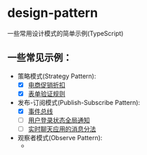 # design-pattern
一些常用设计模式的简单示例(TypeScript)

## 一些常见示例：
- 策略模式(Strategy Pattern):
  - [x] [电商促销折扣](./examples/strategy-pattern/discount.ts)
  - [x] [表单验证规则](./examples/strategy-pattern/formValidator.ts)
- 发布-订阅模式(Publish-Subscribe Pattern):
  - [x] [事件总线](./examples/publish-subscribe-pattern/eventBus.ts)
  - [ ] [用户登录状态全局通知]()
  - [ ] [实时聊天应用的消息分法]()
- 观察者模式(Observe Pattern):
  - []()